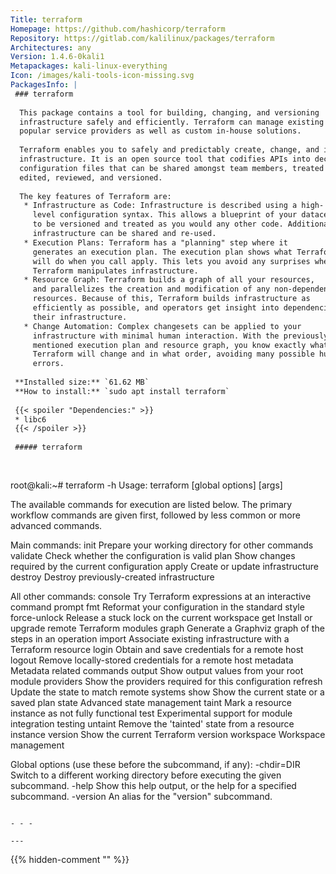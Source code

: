 ```yaml
---
Title: terraform
Homepage: https://github.com/hashicorp/terraform
Repository: https://gitlab.com/kalilinux/packages/terraform
Architectures: any
Version: 1.4.6-0kali1
Metapackages: kali-linux-everything 
Icon: /images/kali-tools-icon-missing.svg
PackagesInfo: |
 ### terraform
 
  This package contains a tool for building, changing, and versioning
  infrastructure safely and efficiently. Terraform can manage existing and
  popular service providers as well as custom in-house solutions.
   
  Terraform enables you to safely and predictably create, change, and improve
  infrastructure. It is an open source tool that codifies APIs into declarative
  configuration files that can be shared amongst team members, treated as code,
  edited, reviewed, and versioned.
   
  The key features of Terraform are:
   * Infrastructure as Code: Infrastructure is described using a high-
     level configuration syntax. This allows a blueprint of your datacenter
     to be versioned and treated as you would any other code. Additionally,
     infrastructure can be shared and re-used.
   * Execution Plans: Terraform has a "planning" step where it
     generates an execution plan. The execution plan shows what Terraform
     will do when you call apply. This lets you avoid any surprises when
     Terraform manipulates infrastructure.
   * Resource Graph: Terraform builds a graph of all your resources,
     and parallelizes the creation and modification of any non-dependent
     resources. Because of this, Terraform builds infrastructure as
     efficiently as possible, and operators get insight into dependencies in
     their infrastructure.
   * Change Automation: Complex changesets can be applied to your
     infrastructure with minimal human interaction. With the previously
     mentioned execution plan and resource graph, you know exactly what
     Terraform will change and in what order, avoiding many possible human
     errors.
 
 **Installed size:** `61.62 MB`  
 **How to install:** `sudo apt install terraform`  
 
 {{< spoiler "Dependencies:" >}}
 * libc6 
 {{< /spoiler >}}
 
 ##### terraform
 
 
 ```
 root@kali:~# terraform -h
 Usage: terraform [global options] <subcommand> [args]
 
 The available commands for execution are listed below.
 The primary workflow commands are given first, followed by
 less common or more advanced commands.
 
 Main commands:
   init          Prepare your working directory for other commands
   validate      Check whether the configuration is valid
   plan          Show changes required by the current configuration
   apply         Create or update infrastructure
   destroy       Destroy previously-created infrastructure
 
 All other commands:
   console       Try Terraform expressions at an interactive command prompt
   fmt           Reformat your configuration in the standard style
   force-unlock  Release a stuck lock on the current workspace
   get           Install or upgrade remote Terraform modules
   graph         Generate a Graphviz graph of the steps in an operation
   import        Associate existing infrastructure with a Terraform resource
   login         Obtain and save credentials for a remote host
   logout        Remove locally-stored credentials for a remote host
   metadata      Metadata related commands
   output        Show output values from your root module
   providers     Show the providers required for this configuration
   refresh       Update the state to match remote systems
   show          Show the current state or a saved plan
   state         Advanced state management
   taint         Mark a resource instance as not fully functional
   test          Experimental support for module integration testing
   untaint       Remove the 'tainted' state from a resource instance
   version       Show the current Terraform version
   workspace     Workspace management
 
 Global options (use these before the subcommand, if any):
   -chdir=DIR    Switch to a different working directory before executing the
                 given subcommand.
   -help         Show this help output, or the help for a specified subcommand.
   -version      An alias for the "version" subcommand.
 ```
 
 - - -
 
---
```

{{% hidden-comment "<!--Do not edit anything above this line-->" %}}
